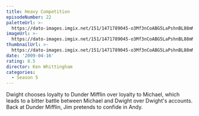 ```yaml
---
title: Heavy Competition
episodeNumber: 22
paletteUrl: >-
  https://dato-images.imgix.net/151/1471789045-o3Mf3nCoABG5LaPshnBL88mMBEz.jpg?auto=enhance&ch=DPR%2CWidth&palette=json
imageUrl: >-
  https://dato-images.imgix.net/151/1471789045-o3Mf3nCoABG5LaPshnBL88mMBEz.jpg?auto=compress%2Cformat&ch=DPR%2CWidth&w=500
thumbnailUrl: >-
  https://dato-images.imgix.net/151/1471789045-o3Mf3nCoABG5LaPshnBL88mMBEz.jpg?auto=enhance&ch=DPR%2CWidth&fit=crop&fm=jpg&h=280&w=500
date: '2009-04-16'
rating: 8.5
director: Ken Whittingham
categories:
  - Season 5
---
```


Dwight chooses loyalty to Dunder Mifflin over loyalty to Michael, which leads to a bitter battle between Michael and Dwight over Dwight's accounts. Back at Dunder Mifflin, Jim pretends to confide in Andy.